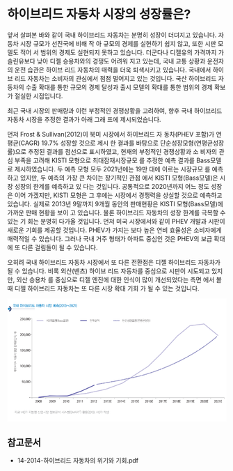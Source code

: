 # 하이브리드 자동차 시장의 성장률은?

앞서 살펴본 바와 같이 국내 하이브리드 자동차는 분명히
성장이 더뎌지고 있습니다. 자동차 시장 규모가 선진국에 비해 작
아 규모의 경제를 실현하기 쉽지 않고, 또한 시판 모델도 적어
서 범위의 경제도 실현되지 못하고 있습니다. 더군다나 디젤유의
가격까지 가솔린유보다 낮아 디젤 승용차와의 경쟁도 어려워
지고 있는데, 국내 교통 상황과 운전자의 운전 습관은 하이브
리드 자동차의 매력을 더욱 퇴색시키고 있습니다. 국내에서 하이브
리드 자동차는 소비자의 관심에서 점점 멀어지고 있는 것입니다.
국산 하이브리드 자동차의 수출 확대를 통한 규모의
경제 달성과 출시 모델의 확대를 통한 범위의
경제 확보가 절실한 시점입니다.

최근 국내 시장의 판매량과 이런 부정적인 경쟁상황을 고려하여,
향후 국내 하이브리드 자동차 시장을 추정한 결과가 아래 그래
프에 제시되었습니다.

먼저 Frost & Sullivan(2012)이 북미 시장에서 하이브리드 자
동차(PHEV 포함)가 연평균(CAGR) 19.7% 성장할 것으로 제시
한 결과를 바탕으로 단순성장모형(연평균성장률)으로 추정된
결과를 점선으로 표시하였고, 현재의 부정적인 경쟁상황과 소
비자의 관심 부족을 고려해 KISTI 모형으로 최대잠재시장규모
를 추정한 예측 결과를 Bass모델로 제시하였습니다.
두 예측 모형 모두 2021년에는 19만 대에 이르는 시장규모
를 예측하고 있지만, 두 예측의 가장 큰 차이는 장기적인 관점
에서 KISTI 모형(Bass모델)은 시장 성장의 한계를 예측하고 있
다는 것입니다. 공통적으로 2020년까지 어느 정도 성장은 이어
가겠지만, KISTI 모형은 그 후에는 시장에서 경쟁력을 상실할
것으로 예측하고 있습니다. 실제로 2013년 9말까지 9개월 동안의
판매현황은 KISTI 모형(Bass모델)에 가까운 판매 현황을 보이
고 있습니다.
물론 하이브리드 자동차의 성장 한계를 극복할 수 있는 기
회는 분명히 다가올 것입니다. 먼저 미국 시장에서와 같이 PHEV
개발과 시판이 새로운 기회를 제공할 것입니다. PHEV가 가지는
보다 높은 연비 효율성은 소비자에게 매력적일 수 있습니다. 그러나
국내 거주 형태가 아파트 중심인 것은 PHEV의 보급 확대에 또
다른 걸림돌이 될 수 있습니다.

오히려 국내 하이브리드 자동차 시장에서 또 다른 전환점은
디젤 하이브리드 자동차가 될 수 있습니다. 비록 외산(벤츠) 하이브
리드 자동차를 중심으로 시판이 시도되고 있지만, 외산 승용차
를 중심으로 디젤 엔진에 대한 인식이 많이 개선되었다는 측면
에서 볼 때 디젤 하이브리드 자동차는 또 다른 시장 확대 기회
가 될 수 있는 것입니다.

![하이브리드_및_디젤승용차_경쟁현황](./images/하이브리드자동차_Q14_1_4.PNG)

## 참고문서
- 14-2014-하이브리드 자동차의 위기와 기회.pdf